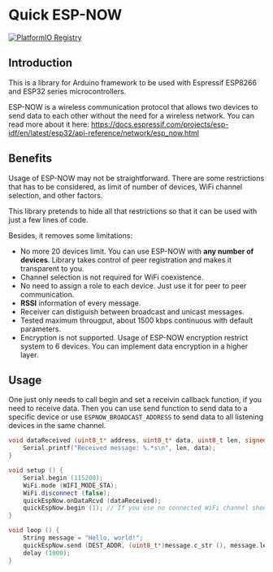# Quick ESP-NOW

[![PlatformIO Registry](https://badges.registry.platformio.org/packages/gmag11/library/QuickEspNow.svg)](https://registry.platformio.org/libraries/gmag11/QuickEspNow)

## Introduction
This is a library for Arduino framework to be used with Espressif ESP8266 and ESP32 series microcontrollers.

ESP-NOW is a wireless communication protocol that allows two devices to send data to each other without the need for a wireless network. You can read more about it here: https://docs.espressif.com/projects/esp-idf/en/latest/esp32/api-reference/network/esp_now.html

## Benefits
Usage of ESP-NOW may not be straightforward. There are some restrictions that has to be considered, as limit of number of devices, WiFi channel selection, and other factors.

This library pretends to hide all that restrictions so that it can be used with just a few lines of code.

Besides, it removes some limitations:

- No more 20 devices limit. You can use ESP-NOW with **any number of devices**. Library takes control of peer registration and makes it transparent to you.
- Channel selection is not required for WiFi coexistence.
- No need to assign a role to each device. Just use it for peer to peer communication.
- **RSSI** information of every message.
- Receiver can distiguish between broadcast and unicast messages.
- Tested maximum througput, about 1500 kbps continuous with default parameters.
- Encryption is not supported. Usage of ESP-NOW encryption restrict system to 6 devices. You can implement data encryption in a higher layer.

## Usage

One just only needs to call begin and set a receivin callback function, if you need to receive data. Then you can use send function to send data to a specific device or use `ESPNOW_BROADCAST_ADDRESS` to send data to all listening devices in the same channel.

```C++
void dataReceived (uint8_t* address, uint8_t* data, uint8_t len, signed int rssi, bool broadcast) {
    Serial.printf("Received message: %.*s\n", len, data);
}

void setup () {
    Serial.begin (115200);
    WiFi.mode (WIFI_MODE_STA);
    WiFi.disconnect (false);
    quickEspNow.onDataRcvd (dataReceived);
    quickEspNow.begin (1); // If you use no connected WiFi channel should be specified
}

void loop () {
    String message = "Hello, world!";
    quickEspNow.send (DEST_ADDR, (uint8_t*)message.c_str (), message.length ());
    delay (1000);
}
```
